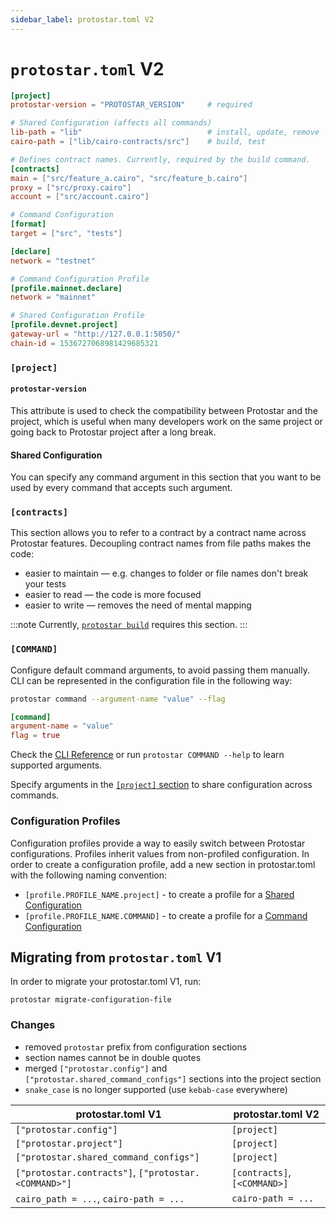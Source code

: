 ```yaml
---
sidebar_label: protostar.toml V2
---
```

# `protostar.toml` V2

```toml title="protostar.toml example"
[project]
protostar-version = "PROTOSTAR_VERSION"     # required

# Shared Configuration (affects all commands)
lib-path = "lib"                            # install, update, remove
cairo-path = ["lib/cairo-contracts/src"]    # build, test

# Defines contract names. Currently, required by the build command.
[contracts]
main = ["src/feature_a.cairo", "src/feature_b.cairo"]   
proxy = ["src/proxy.cairo"]
account = ["src/account.cairo"]

# Command Configuration
[format]
target = ["src", "tests"]

[declare]
network = "testnet"

# Command Configuration Profile
[profile.mainnet.declare]
network = "mainnet"

# Shared Configuration Profile
[profile.devnet.project]
gateway-url = "http://127.0.0.1:5050/"
chain-id = 1536727068981429685321
```


### `[project]`
#### `protostar-version`
This attribute is used to check the compatibility between Protostar and the project, which is useful when many developers work on the same project or going back to Protostar project after a long break. 

#### Shared Configuration
You can specify any command argument in this section that you want to be used by every command that accepts such argument.

### `[contracts]`
This section allows you to refer to a contract by a contract name across Protostar features. Decoupling contract names from file paths makes the code:
- easier to maintain — e.g. changes to folder or file names don't break your tests
- easier to read — the code is more focused
- easier to write — removes the need of mental mapping

:::note
Currently, [`protostar build`](/docs/cli-reference#build) requires this section.
:::

### `[COMMAND]`
Configure default command arguments, to avoid passing them manually. CLI can be represented in the configuration file in the following way:

```bash title="CLI"
protostar command --argument-name "value" --flag
```
```toml title="Configuration File"
[command]
argument-name = "value"
flag = true
```

Check the [CLI Reference](/docs/cli-reference) or run `protostar COMMAND --help` to learn supported arguments.

Specify arguments in the [`[project]` section](#shared-configuration) to share configuration across commands.


### Configuration Profiles
Configuration profiles provide a way to easily switch between Protostar configurations. Profiles inherit values from non-profiled configuration. In order to create a configuration profile, add a new section in protostar.toml with the following naming convention:
-  `[profile.PROFILE_NAME.project]` - to create a profile for a [Shared Configuration](#shared-configuration)
-  `[profile.PROFILE_NAME.COMMAND]` - to create a profile for a [Command Configuration](#command)

## Migrating from `protostar.toml` V1
In order to migrate your protostar.toml V1, run:
```
protostar migrate-configuration-file
```


### Changes
- removed `protostar` prefix from configuration sections
- section names cannot be in double quotes
- merged `["protostar.config"]` and `["protostar.shared_command_configs"]` sections into the project section
- `snake_case` is no longer supported (use `kebab-case` everywhere)


| protostar.toml V1                                    | protostar.toml V2            |
| ---------------------------------------------------- | ---------------------------- |
| `["protostar.config"]`                               | `[project]`                  |
| `["protostar.project"]`                              | `[project]`                  |
| `["protostar.shared_command_configs"]`               | `[project]`                  |
| `["protostar.contracts"]`, `["protostar.<COMMAND>"]` | `[contracts]`, `[<COMMAND>]` |
| `cairo_path = ...`, `cairo-path = ...`               | `cairo-path = ...`           |

